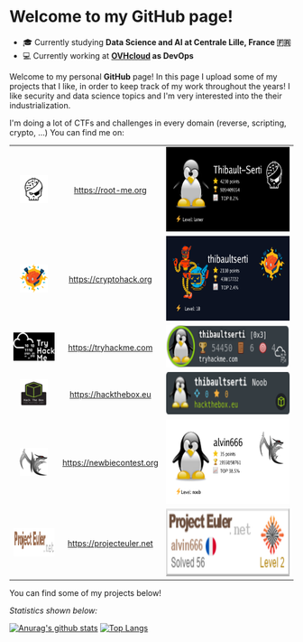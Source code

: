 <!--
**thibaultserti/thibaultserti** is a ✨ _special_ ✨ repository because its `README.md` (this file) appears on your GitHub profile.

Here are some ideas to get you started:

- 🔭 I’m currently working on ...
- 🌱 I’m currently learning ...
- 👯 I’m looking to collaborate on ...
- 🤔 I’m looking for help with ...
- 💬 Ask me about ...
- 📫 How to reach me: ...
- 😄 Pronouns: ...
- ⚡ Fun fact: ...
-->
# Welcome to my GitHub page!

- 🎓 Currently studying <b>Data Science and AI at Centrale Lille, France 🇫🇷</b>
- 💻 Currently working at <b>[OVHcloud](https://ovhcloud.com) as DevOps</b>

Welcome to my personal <b>GitHub</b> page! In this page I upload some of my projects that I like, in order to keep track of my work throughout the years!
I like security and data science topics and I'm very interested into the their industrialization.

I'm doing a lot of CTFs and challenges in every domain (reverse, scripting, crypto, ...)
You can find me on:


<table align="center">
    <tr>
        <td align="center"><img src="./logos/root-me.png" width=50px height=50px/></td>
        <td align="center"><a href="https://root-me.org/Thibault-Serti">https://root-me.org</a></td>
        <td align="center"><img src="./badges/rootme.png" width=300px height=150px/></td>
    </tr>
    <tr>
        <td align="center"><img src="./logos/cryptohack.png" width=50px height=50px/></td>
        <td align="center"><a href="https://cryptohack.org/user/thibaultserti">https://cryptohack.org</a></td>
        <td align="center"><img src="./badges/cryptohack.png" width=300px height=150px/></td>
    </tr>
    <tr>
        <td align="center"><img src="./logos/try-hackme.png" width=100px height=50px/></td>
        <td align="center"><a href="https://tryhackme.com/p/thibaultserti">https://tryhackme.com</a></td>
        <td align="center"><img src="./badges/tryhackme.png" width=300 height=75></td>
    </tr>
    <tr>
        <td align="center"><img src="./logos/hackthebox.png" width=50px height=50px/></td>
        <td align="center"><a href="https://www.hackthebox.eu/home/users/profile/384113">https://hackthebox.eu</a></td>
        <td align="center"><img src="./badges/hackthebox.png" width=300px height=75px></td>
    </tr>
    <tr>
        <td align="center"><img src="./logos/newbie-contest.png" width=50px height=50px/></td>
        <td align="center"><a href="https://www.newbiecontest.org/index.php?page=info_membre&id=85319">https://newbiecontest.org</a></td>
        <td align="center"><img src="./badges/newbiecontest.png" width=300px height=150px></td>
    </tr>
     <tr>
        <td align="center"><img src="./logos/projecteuler.png" width=100px height=50px/></td>
        <td align="center"><a href="https://projecteuler.net/progress=alvin666">https://projecteuler.net</a></td>
        <td align="center"><img src="./badges/projecteuler.png" width=300px height=120px></td>
    </tr>
</table>


You can find some of my projects below!

<i>Statistics shown below:</i>

[![Anurag's github stats](https://github-readme-stats.vercel.app/api?username=thibaultserti&show_icons=true&theme=dark&include_all_commits=true)](https://github.com/anuraghazra/github-readme-stats)
[![Top Langs](https://github-readme-stats.vercel.app/api/top-langs/?username=thibaultserti&layout=compact&theme=dark)](https://github.com/anuraghazra/github-readme-stats)
